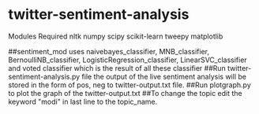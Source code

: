
# twitter-sentiment-analysis

Modules Required
nltk
numpy
scipy
scikit-learn
tweepy
matplotlib

##sentiment_mod uses naivebayes_classifier, MNB_classifier, BernoulliNB_classifier, LogisticRegression_classifier, LinearSVC_classifier and voted classifier which is the result of all these classifier
##Run twitter-sentiment-analysis.py file the output of the live sentiment analysis will be stored in the form of pos, neg to twitter-output.txt file.
##Run plotgraph.py to plot the graph of the twitter-output.txt
##To change the topic edit the keyword "modi" in last line to the topic_name.
